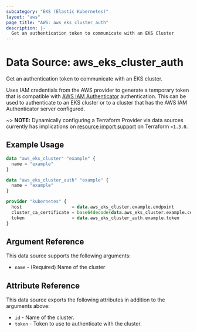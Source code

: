 ```yaml
---
subcategory: "EKS (Elastic Kubernetes)"
layout: "aws"
page_title: "AWS: aws_eks_cluster_auth"
description: |-
  Get an authentication token to communicate with an EKS Cluster
---
```


# Data Source: aws_eks_cluster_auth

Get an authentication token to communicate with an EKS cluster.

Uses IAM credentials from the AWS provider to generate a temporary token that is compatible with
[AWS IAM Authenticator](https://github.com/kubernetes-sigs/aws-iam-authenticator) authentication.
This can be used to authenticate to an EKS cluster or to a cluster that has the AWS IAM Authenticator
server configured.

~> **NOTE:** Dynamically configuring a Terraform Provider via data sources currently has implications on [resource import support](https://github.com/hashicorp/terraform/issues/13018) on Terraform `<1.3.0`.

## Example Usage

```terraform
data "aws_eks_cluster" "example" {
  name = "example"
}

data "aws_eks_cluster_auth" "example" {
  name = "example"
}

provider "kubernetes" {
  host                   = data.aws_eks_cluster.example.endpoint
  cluster_ca_certificate = base64decode(data.aws_eks_cluster.example.certificate_authority[0].data)
  token                  = data.aws_eks_cluster_auth.example.token
}
```

## Argument Reference

This data source supports the following arguments:

* `name` - (Required) Name of the cluster

## Attribute Reference

This data source exports the following attributes in addition to the arguments above:

* `id` - Name of the cluster.
* `token` - Token to use to authenticate with the cluster.
